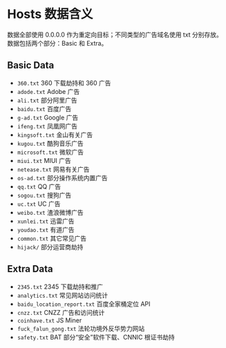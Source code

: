 # Hosts 数据含义

数据全部使用 0.0.0.0 作为重定向目标；不同类型的广告域名使用 txt 分别存放。数据包括两个部分：Basic 和 Extra。

## Basic Data

- `360.txt` 360 下载劫持和 360 广告
- `adode.txt` Adobe 广告
- `ali.txt` 部分阿里广告
- `baidu.txt` 百度广告
- `g-ad.txt` Google 广告
- `ifeng.txt` 凤凰网广告
- `kingsoft.txt` 金山有关广告
- `kugou.txt` 酷狗音乐广告
- `microsoft.txt` 微软广告
- `miui.txt` MIUI 广告
- `netease.txt` 网易有关广告
- `os-ad.txt` 部分操作系统内置广告
- `qq.txt` QQ 广告
- `sogou.txt` 搜狗广告
- `uc.txt` UC 广告
- `weibo.txt` 渣浪微博广告
- `xunlei.txt` 迅雷广告
- `youdao.txt` 有道广告
- `common.txt` 其它常见广告
- `hijack/` 部分运营商劫持

## Extra Data

- `2345.txt` 2345 下载劫持和推广
- `analytics.txt` 常见网站访问统计
- `baidu_location_report.txt` 百度全家桶定位 API
- `cnzz.txt` CNZZ 广告和访问统计
- `coinhave.txt` JS Miner
- `fuck_falun_gong.txt` 法轮功境外反华势力网站
- `safety.txt` BAT 部分“安全”软件下载、CNNIC 根证书劫持
